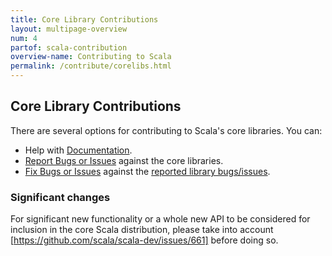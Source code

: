 ```yaml
---
title: Core Library Contributions
layout: multipage-overview
num: 4
partof: scala-contribution
overview-name: Contributing to Scala
permalink: /contribute/corelibs.html
---
```

## Core Library Contributions

There are several options for contributing to Scala's core libraries. You can:

* Help with [Documentation](/contribute/documentation.html).
* [Report Bugs or Issues](/contribute/bug-reporting-guide.html) against the core libraries.
* [Fix Bugs or Issues](/contribute/guide.html) against the
  [reported library bugs/issues](https://github.com/scala/bug).

### Significant changes

For significant new functionality or a whole new API to be considered for inclusion in the core Scala distribution,
please take into account [https://github.com/scala/scala-dev/issues/661] before doing so.
